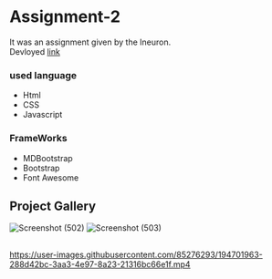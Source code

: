 # Assignment-2
It was an assignment given by the Ineuron.\
Devloyed [link](https://jagrati1213.github.io/assignment-2/)
### used language ###
- Html
- CSS
- Javascript 
### FrameWorks ###
- MDBootstrap
- Bootstrap
- Font Awesome
## Project Gallery ##
![Screenshot (502)](https://user-images.githubusercontent.com/85276293/194701633-38563168-fc7a-4306-b80a-4731278614b7.png)
![Screenshot (503)](https://user-images.githubusercontent.com/85276293/194701641-7191fee6-9424-4153-8da6-b547787363f4.png)
## ##
https://user-images.githubusercontent.com/85276293/194701963-288d42bc-3aa3-4e97-8a23-21316bc66e1f.mp4

